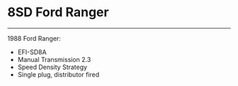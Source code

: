# 8SD Ford Ranger
***
1988 Ford Ranger:
- EFI-SD8A
- Manual Transmission 2.3
- Speed Density Strategy
- Single plug, distributor fired
